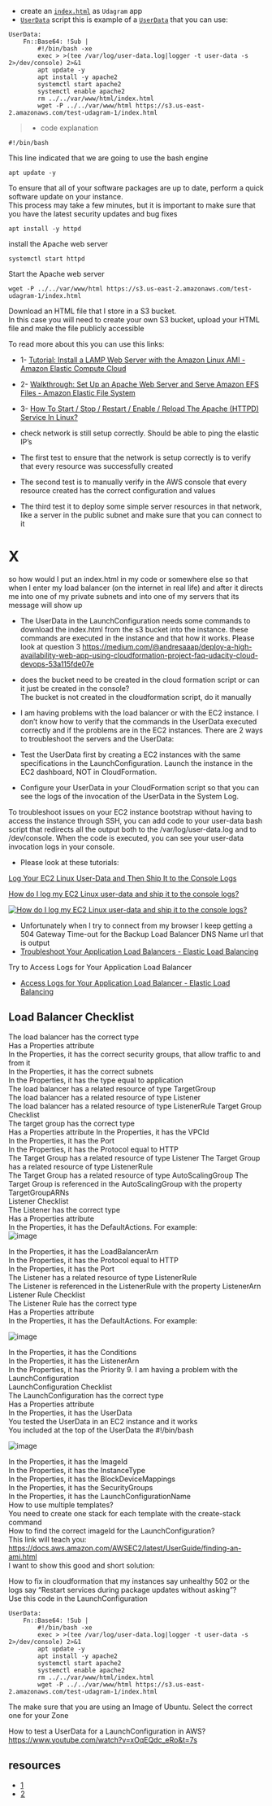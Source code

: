 * create an [`index.html`](./index.html) as `Udagram` app
* [`UserData`](./script.yml) script this is example of a [`UserData`](./script.yml) that you can use:
```
UserData: 
    Fn::Base64: !Sub |
        #!/bin/bash -xe
        exec > >(tee /var/log/user-data.log|logger -t user-data -s 2>/dev/console) 2>&1
        apt update -y
        apt install -y apache2
        systemctl start apache2
        systemctl enable apache2
        rm ../../var/www/html/index.html
        wget -P ../../var/www/html https://s3.us-east-2.amazonaws.com/test-udagram-1/index.html
  ```

> * code explanation

    #!/bin/bash
This line indicated that we are going to use the bash engine

    apt update -y
To ensure that all of your software packages are up to date, perform a quick software update on your instance.  
This process may take a few minutes, but it is important to make sure that you have the latest security updates and bug fixes

    apt install -y httpd
install the Apache web server

    systemctl start httpd
Start the Apache web server

    wget -P ../../var/www/html https://s3.us-east-2.amazonaws.com/test-udagram-1/index.html
Download an HTML file that I store in a S3 bucket.  
In this case you will need to create your own S3 bucket, upload your HTML file and make the file publicly accessible

To read more about this you can use this links:
* 1- [Tutorial: Install a LAMP Web Server with the Amazon Linux AMI - Amazon Elastic Compute Cloud](https://docs.aws.amazon.com/AWSEC2/latest/UserGuide/install-LAMP.html)
* 2- [Walkthrough: Set Up an Apache Web Server and Serve Amazon EFS Files - Amazon Elastic File System](https://docs.aws.amazon.com/efs/latest/ug/wt2-apache-web-server.html)
* 3- [How To Start / Stop / Restart / Enable / Reload The Apache (HTTPD) Service In Linux?](https://www.2daygeek.com/start-stop-restart-enable-reload-apache-httpd-web-server-service-in-linux/)


* check network is still setup correctly. Should be able to ping the elastic IP’s
* The first test to ensure that the network is setup correctly is to verify that every resource was successfully created
* The second test is to manually verify in the AWS console that every resource created has the correct configuration and values
* The third test it to deploy some simple server resources in that network, like a server in the public subnet and make sure that you can connect to it

# X
so how would I put an index.html in my code or somewhere else so that when I enter my load balancer (on the internet in real life) and after it directs me into one of my private subnets and into one of my servers that its message will show up

* The UserData in the LaunchConfiguration needs some commands to download the index.html from the s3 bucket into the instance. these commands are executed in the instance and that how it works. Please look at question 3 https://medium.com/@andresaaap/deploy-a-high-availability-web-app-using-cloudformation-project-faq-udacity-cloud-devops-53a115fde07e

* does the bucket need to be created in the cloud formation script or can it just be created in the console?  
The bucket is not created in the cloudformation script, do it manually


*  I am having problems with the load balancer or with the EC2 instance. 
 I don’t know how to verify that the commands in the UserData executed correctly and if the problems are in the EC2 instances.
There are 2 ways to troubleshoot the servers and the UserData:
* Test the UserData first by creating a EC2 instances with the same specifications in the LaunchConfiguration. Launch the instance in the EC2 dashboard, NOT in CloudFormation.
* Configure your UserData in your CloudFormation script so that you can see the logs of the invocation of the UserData in the System Log.


To troubleshoot issues on your EC2 instance bootstrap without having to access the instance through SSH, you can add code to your user-data bash script that redirects all the output both to the /var/log/user-data.log and to /dev/console. When the code is executed, you can see your user-data invocation logs in your console.

* Please look at these tutorials: 

[Log Your EC2 Linux User-Data and Then Ship It to the Console Logs](https://aws.amazon.com/premiumsupport/knowledge-center/ec2-linux-log-user-data/) 

[How do I log my EC2 Linux user-data and ship it to the console logs?  ](https://youtu.be/unMiTRw8JVE)

[![How do I log my EC2 Linux user-data and ship it to the console logs?](./image/youtube.jpg)](https://youtu.be/unMiTRw8JVE)


*  Unfortunately when I try to connect from my browser I keep getting a 504 Gateway Time-out for the Backup Load Balancer DNS Name url that is output
* [Troubleshoot Your Application Load Balancers - Elastic Load Balancing](https://docs.aws.amazon.com/elasticloadbalancing/latest/application/load-balancer-troubleshooting.html#http-504-issues)

Try to Access Logs for Your Application Load Balancer

* [Access Logs for Your Application Load Balancer - Elastic Load Balancing](https://docs.aws.amazon.com/elasticloadbalancing/latest/application/load-balancer-access-logs.html)

## Load Balancer Checklist 
The load balancer has the correct type  
Has a Properties attribute  
In the Properties, it has the correct security groups, that allow traffic to and from it  
In the Properties, it has the correct subnets  
In the Properties, it has the type equal to application  
The load balancer has a related resource of type TargetGroup  
The load balancer has a related resource of type Listener  
The load balancer has a related resource of type ListenerRule
Target Group Checklist   
The target group has the correct type   
Has a Properties attribute
In the Properties, it has the VPCId   
In the Properties, it has the Port   
In the Properties, it has the Protocol equal to HTTP   
The Target Group has a related resource of type Listener
The Target Group has a related resource of type ListenerRule   
The Target Group has a related resource of type AutoScalingGroup
The Target Group is referenced in the AutoScalingGroup with the property TargetGroupARNs   
Listener Checklist   
The Listener has the correct type   
Has a Properties attribute   
In the Properties, it has the DefaultActions. For example:   
![image](https://user-images.githubusercontent.com/100445644/163737147-134ce195-a1ad-4acd-a75a-7b3208ee9516.png)

In the Properties, it has the LoadBalancerArn   
In the Properties, it has the Protocol equal to HTTP   
In the Properties, it has the Port   
The Listener has a related resource of type ListenerRule   
The Listener is referenced in the ListenerRule with the property ListenerArn   
Listener Rule Checklist   
The Listener Rule has the correct type   
Has a Properties attribute   
In the Properties, it has the DefaultActions. For example: 

![image](https://user-images.githubusercontent.com/100445644/163737137-28981a1f-22f3-4fcf-b30e-3127e6859052.png)

In the Properties, it has the Conditions   
In the Properties, it has the ListenerArn   
In the Properties, it has the Priority
9. I am having a problem with the LaunchConfiguration   
LaunchConfiguration Checklist   
The LaunchConfiguration has the correct type   
Has a Properties attribute   
In the Properties, it has the UserData   
You tested the UserData in an EC2 instance and it works   
You included at the top of the UserData the #!/bin/bash   

![image](https://user-images.githubusercontent.com/100445644/163737116-b254ba26-275d-4c5b-a0a5-f9fcaf73e661.png)

In the Properties, it has the ImageId   
In the Properties, it has the InstanceType   
In the Properties, it has the BlockDeviceMappings   
In the Properties, it has the SecurityGroups   
In the Properties, it has the LaunchConfigurationName   
How to use multiple templates?   
You need to create one stack for each template with the create-stack command   
How to find the correct imageId for the LaunchConfiguration?   
This link will teach you: https://docs.aws.amazon.com/AWSEC2/latest/UserGuide/finding-an-ami.html   
I want to show this good and short solution:   

How to fix in cloudformation that my instances say unhealthy 502 or the logs say “Restart services during package updates without asking”?   
Use this code in the LaunchConfiguration   
```
UserData: 
    Fn::Base64: !Sub |
        #!/bin/bash -xe
        exec > >(tee /var/log/user-data.log|logger -t user-data -s 2>/dev/console) 2>&1
        apt update -y
        apt install -y apache2
        systemctl start apache2
        systemctl enable apache2
        rm ../../var/www/html/index.html
        wget -P ../../var/www/html https://s3.us-east-2.amazonaws.com/test-udagram-1/index.html
```
The make sure that you are using an Image of Ubuntu. Select the correct one for your Zone   

How to test a UserData for a LaunchConfiguration in AWS?   
https://www.youtube.com/watch?v=xOqEQdc_eRo&t=7s   





## resources
* [1](https://github.com/andresaaap?tab=repositories)
* [2](https://andresaaap.medium.com/deploy-a-high-availability-web-app-using-cloudformation-project-faq-udacity-cloud-devops-53a115fde07e)
